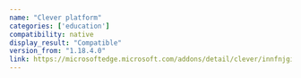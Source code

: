 ```yaml
---
name: "Clever platform"
categories: ['education']
compatibility: native
display_result: "Compatible"
version_from: "1.18.4.0"
link: https://microsoftedge.microsoft.com/addons/detail/clever/innfnjgighoafebohpiamhnchmkoilgj?source=sfw
---
```

